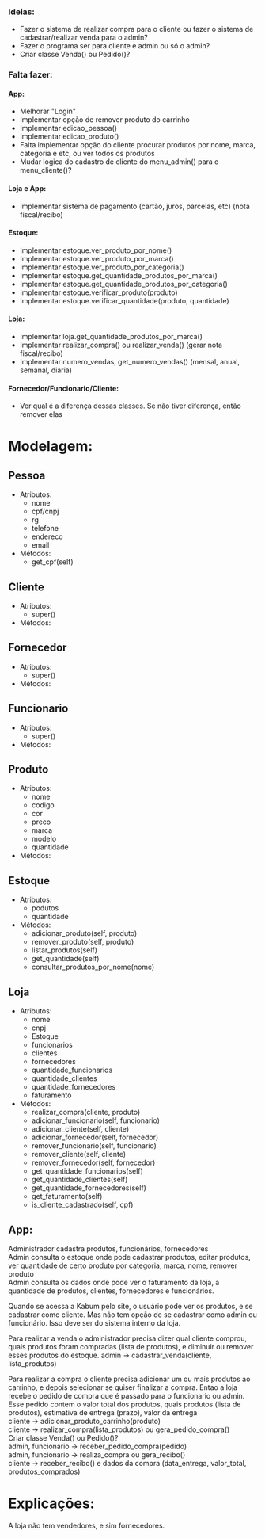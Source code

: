 ### Ideias:
- Fazer o sistema de realizar compra para o cliente ou fazer o sistema de cadastrar/realizar venda para o admin?
- Fazer o programa ser para cliente e admin ou só o admin?
- Criar classe Venda() ou Pedido()?

### Falta fazer:
####  App:
- Melhorar "Login"
- Implementar opção de remover produto do carrinho
- Implementar edicao_pessoa()
- Implementar edicao_produto()
- Falta implementar opção do cliente procurar produtos por nome, marca, categoria e etc, ou ver todos os produtos
- Mudar logica do cadastro de cliente do menu_admin() para o menu_cliente()?
#### Loja e App:
- Implementar sistema de pagamento (cartão, juros, parcelas, etc) (nota fiscal/recibo)
#### Estoque:
- Implementar estoque.ver_produto_por_nome()
- Implementar estoque.ver_produto_por_marca()
- Implementar estoque.ver_produto_por_categoria()
- Implementar estoque.get_quantidade_produtos_por_marca()
- Implementar estoque.get_quantidade_produtos_por_categoria()
- Implementar estoque.verificar_produto(produto)
- Implementar estoque.verificar_quantidade(produto, quantidade)
#### Loja:
- Implementar loja.get_quantidade_produtos_por_marca()
- Implementar realizar_compra() ou realizar_venda() (gerar nota fiscal/recibo)
- Implementar numero_vendas, get_numero_vendas() (mensal, anual, semanal, diaria)
#### Fornecedor/Funcionario/Cliente:
- Ver qual é a diferença dessas classes. Se não tiver diferença, então remover elas

# Modelagem: 
## Pessoa
- Atributos:
    - nome
    - cpf/cnpj
    - rg
    - telefone 
    - endereco
    - email
- Métodos:
    - get_cpf(self)
## Cliente
- Atributos:
    - super()
- Métodos:
## Fornecedor
- Atributos:
    - super()
- Métodos:
## Funcionario
- Atributos:
    - super()
- Métodos:
## Produto
- Atributos:
    - nome
    - codigo
    - cor
    - preco 
    - marca 
    - modelo
    - quantidade
- Métodos:
## Estoque
- Atributos:
    - podutos
    - quantidade
- Métodos:
    - adicionar_produto(self, produto)
    - remover_produto(self, produto)
    - listar_produtos(self)
    - get_quantidade(self)
    - consultar_produtos_por_nome(nome)
## Loja
- Atributos:
    - nome
    - cnpj
    - Estoque 
    - funcionarios
    - clientes
    - fornecedores
    - quantidade_funcionarios
    - quantidade_clientes
    - quantidade_fornecedores
    - faturamento
- Métodos:
    - realizar_compra(cliente, produto)
    - adicionar_funcionario(self, funcionario)
    - adicionar_cliente(self, cliente)
    - adicionar_fornecedor(self, fornecedor)
    - remover_funcionario(self, funcionario)
    - remover_cliente(self, cliente)
    - remover_fornecedor(self, fornecedor)
    - get_quantidade_funcionarios(self)
    - get_quantidade_clientes(self)
    - get_quantidade_fornecedores(self)
    - get_faturamento(self)
    - is_cliente_cadastrado(self, cpf)
## App:
Administrador cadastra produtos, funcionários, fornecedores<br/>
Admin consulta o estoque onde pode cadastrar produtos, editar produtos, ver quantidade de certo produto por categoria, marca, nome, remover produto<br/>
Admin consulta os dados onde pode ver o faturamento da loja, a quantidade de produtos, clientes, fornecedores e funcionários.

Quando se acessa a Kabum pelo site, o usuário pode ver os produtos, e se cadastrar como cliente. Mas não tem opção de se cadastrar como admin ou funcionário. Isso deve ser do sistema interno da loja. 

Para realizar a venda o administrador precisa dizer qual cliente comprou, quais produtos foram compradas (lista de produtos), e diminuir ou remover esses produtos do estoque. 
admin -> cadastrar_venda(cliente, lista_produtos)

Para realizar a compra o cliente precisa adicionar um ou mais produtos ao carrinho, e depois selecionar se quiser finalizar a compra. Entao a loja recebe o pedido de compra que é passado para o funcionario ou admin. Esse pedido contem o valor total dos produtos, quais produtos (lista de produtos), estimativa de entrega (prazo), valor da entrega<br/>
cliente -> adicionar_produto_carrinho(produto)<br/>
cliente -> realizar_compra(lista_produtos) ou gera_pedido_compra()<br/>
Criar classe Venda() ou Pedido()?<br/>
admin, funcionario -> receber_pedido_compra(pedido)<br/>
admin, funcionario -> realiza_compra ou gera_recibo()<br/>
cliente -> receber_recibo() e dados da compra (data_entrega, valor_total, produtos_comprados)

# Explicações:
A loja não tem vendedores, e sim fornecedores.
